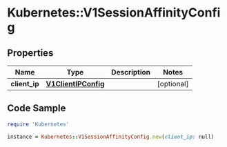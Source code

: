 # Kubernetes::V1SessionAffinityConfig

## Properties

Name | Type | Description | Notes
------------ | ------------- | ------------- | -------------
**client_ip** | [**V1ClientIPConfig**](V1ClientIPConfig.md) |  | [optional] 

## Code Sample

```ruby
require 'Kubernetes'

instance = Kubernetes::V1SessionAffinityConfig.new(client_ip: null)
```


